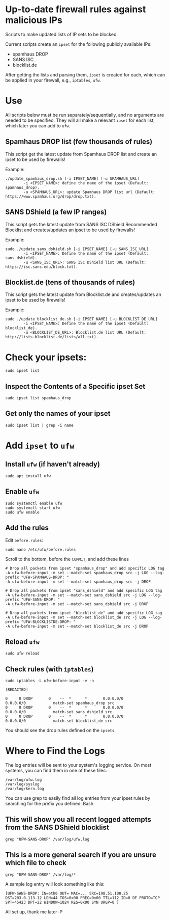 # Up-to-date firewall rules against malicious IPs
Scripts to make updated lists of IP sets to be blocked.

Current scripts create an `ipset` for the following publicly available IPs:
 - spamhaus DROP
 - SANS ISC
 - blocklist.de

After getting the lists and parsing them, `ipset` is created for each, which can be applied in your firewall, e.g., `iptables`, `ufw`.

# Use
All scripts below must be run separately/sequentially, and no arguments are needed to be specified. They will all make a relevant `ipset` for each list, which later you can add to `ufw`.

## Spamhaus DROP list (few thousands of rules)
This script get the latest update from Spamhaus DROP list and create an ipset to be used by firewalls!

Example: 
```
./update_spamhaus_drop.sh [-i IPSET_NAME] [-u SPAMHAUS_URL] 
        -i <IPSET_NAME>: define the name of the ipset (Default: spamhaus_drop).
        -u <SPAMHAUS_URL>: update Spamhaus DROP list url (Default: https://www.spamhaus.org/drop/drop.txt).
```
## SANS DShield (a few IP ranges)
This script gets the latest update from SANS ISC DShield Recommended Blocklist and creates/updates an ipset to be used by firewalls!

Example: 
```
sudo ./update_sans_dshield.sh [-i IPSET_NAME] [-u SANS_ISC_URL] 
        -i <IPSET_NAME>: Define the name of the ipset (Default: sans_dshield).
        -u <SANS_ISC_URL>: SANS ISC DShield list URL (Default: https://isc.sans.edu/block.txt).
```
## Blocklist.de (tens of thousands of rules)
This script gets the latest update from Blocklist.de and creates/updates an ipset to be used by firewalls!

Example: 
```
sudo ./update_blocklist_de.sh [-i IPSET_NAME] [-u BLOCKLIST_DE_URL] 
        -i <IPSET_NAME>: Define the name of the ipset (Default: blocklist_de).
        -u <BLOCKLIST_DE_URL>: Blocklist.de list URL (Default: http://lists.blocklist.de/lists/all.txt).
```

# Check your ipsets:
```
sudo ipset list
```

## Inspect the Contents of a Specific ipset Set
```
sudo ipset list spamhaus_drop
```

## Get only the names of your ipset
```
sudo ipset list | grep -i name
```

# Add `ipset` to `ufw`
## Install `ufw` (if haven't already)
```
sudo apt install ufw
```
## Enable `ufw`
```
sudo systemctl enable ufw
sudo systemctl start ufw
sudo ufw enable
```

## Add the rules
Edit `before.rules`:
```
sudo nano /etc/ufw/before.rules 
```
Scroll to the bottom, before the `COMMIT`, and add these lines
```
# Drop all packets from ipset "spamhaus_drop" and add specific LOG tag 
-A ufw-before-input -m set --match-set spamhaus_drop src -j LOG --log-prefix "UFW-SPAMHAUS-DROP: "
-A ufw-before-input -m set --match-set spamhaus_drop src -j DROP

# Drop all packets from ipset "sans_dshield" and add specific LOG tag 
-A ufw-before-input -m set --match-set sans_dshield src -j LOG --log-prefix "UFW-SANS-DROP: "
-A ufw-before-input -m set --match-set sans_dshield src -j DROP

# Drop all packets from ipset "blocklist_de" and add specific LOG tag 
-A ufw-before-input -m set --match-set blocklist_de src -j LOG --log-prefix "UFW-BLOCKLISTDE-DROP: "
-A ufw-before-input -m set --match-set blocklist_de src -j DROP
```

## Reload `ufw`
```
sudo ufw reload
```

## Check rules (with `iptables`)
```
sudo iptables -L ufw-before-input -v -n

[REDACTED]

0     0 DROP       0    --  *      *       0.0.0.0/0            0.0.0.0/0            match-set spamhaus_drop src
0     0 DROP       0    --  *      *       0.0.0.0/0            0.0.0.0/0            match-set sans_dshield src
0     0 DROP       0    --  *      *       0.0.0.0/0            0.0.0.0/0            match-set blocklist_de src
```
You should see the drop rules defined on the `ipsets`. 

# Where to Find the Logs

The log entries will be sent to your system's logging service. On most systems, you can find them in one of these files:
```
/var/log/ufw.log
/var/log/syslog
/var/log/kern.log
```

You can use grep to easily find all log entries from your ipset rules by searching for the prefix you defined:
Bash

## This will show you all recent logged attempts from the SANS DShield blocklist
```
grep "UFW-SANS-DROP" /var/log/ufw.log
```
## This is a more general search if you are unsure which file to check
```
grep "UFW-SANS-DROP" /var/log/*
```
A sample log entry will look something like this:
```
[UFW-SANS-DROP: IN=eth0 OUT= MAC=... SRC=198.51.100.25 DST=203.0.113.12 LEN=44 TOS=0x00 PREC=0x00 TTL=112 ID=0 DF PROTO=TCP SPT=45423 DPT=22 WINDOW=1024 RES=0x00 SYN URGP=0 ]
```

All set up, thank me later :P